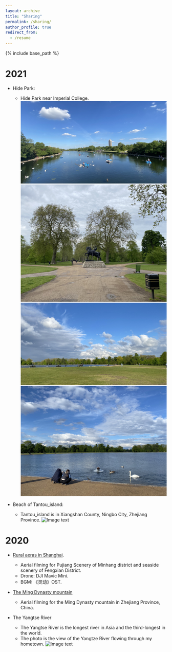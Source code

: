 ```yaml
---
layout: archive
title: "Sharing"
permalink: /sharing/
author_profile: true
redirect_from:
  - /resume
---
```


{% include base_path %}

2021
======
* Hide Park:
  * Hide Park near Imperial College.
![Image text](https://github.com/Alex-yanranwang/Alex-yanranwang.github.io/blob/master/images/Hidepark0.jpg)
![Image text](https://github.com/Alex-yanranwang/Alex-yanranwang.github.io/blob/master/images/Hidepark1.jpg)
![Image text](https://github.com/Alex-yanranwang/Alex-yanranwang.github.io/blob/master/images/Hidepark2.jpg)
![Image text](https://github.com/Alex-yanranwang/Alex-yanranwang.github.io/blob/master/images/Hidepark3.jpg)

* Beach of Tantou_island:
  * Tantou_island is in Xiangshan County, Ningbo City, Zhejiang Province.
![Image text](https://github.com/Alex-yanranwang/Alex-yanranwang.github.io/blob/master/images/Tantou_island.jpg)


2020
======
* [Rural aeras in Shanghai](https://www.bilibili.com/video/BV1Ht4y1v7k1).
  * Aerial filming for Pujiang Scenery of Minhang district and seaside scenery of Fengxian District.
  * Drone: DJI Mavic Mini.
  * BGM: 《灵动》OST.
* [The Ming Dynasty mountain](https://www.bilibili.com/video/BV1ut4y117By)
  * Aerial filming for the Ming Dynasty mountain in Zhejiang Province, China.

* The Yangtse River
  * The Yangtse River is the longest river in Asia and the third-longest in the world.
  * The photo is the view of the Yangtze River flowing through my hometown.
![Image text](https://github.com/Alex-yanranwang/Alex-yanranwang.github.io/blob/master/images/Yangtse0.jpg)

<!--
2019
======
-->
